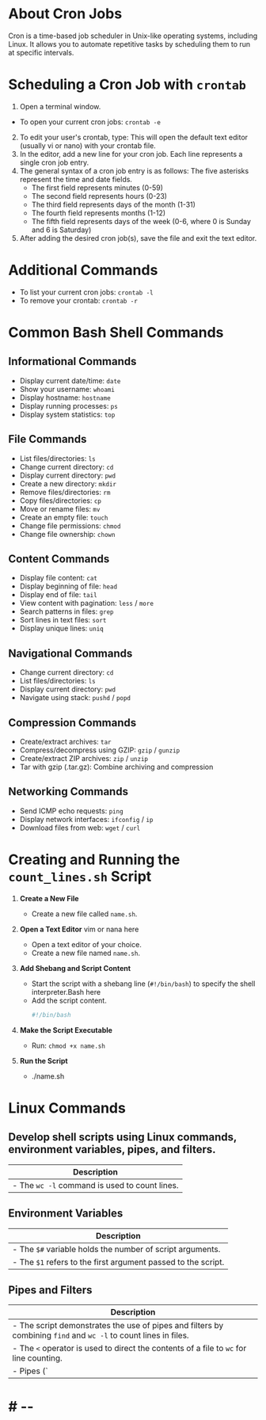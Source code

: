 # About Cron Jobs
Cron is a time-based job scheduler in Unix-like operating systems, including Linux. It allows you to automate repetitive tasks by scheduling them to run at specific intervals.

# Scheduling a Cron Job with `crontab`
1. Open a terminal window.
- To open your current cron jobs: `crontab -e`
2. To edit your user's crontab, type:
   This will open the default text editor (usually vi or nano) with your crontab file.
3. In the editor, add a new line for your cron job. Each line represents a single cron job entry.
4. The general syntax of a cron job entry is as follows:
   The five asterisks represent the time and date fields.
   - The first field represents minutes (0-59)
   - The second field represents hours (0-23)
   - The third field represents days of the month (1-31)
   - The fourth field represents months (1-12)
   - The fifth field represents days of the week (0-6, where 0 is Sunday and 6 is Saturday)
5. After adding the desired cron job(s), save the file and exit the text editor.

# Additional Commands
- To list your current cron jobs: `crontab -l`
- To remove your crontab: `crontab -r`
# Common Bash Shell Commands

## Informational Commands
- Display current date/time: `date`
- Show your username: `whoami`
- Display hostname: `hostname`
- Display running processes: `ps`
- Display system statistics: `top`

## File Commands
- List files/directories: `ls`
- Change current directory: `cd`
- Display current directory: `pwd`
- Create a new directory: `mkdir`
- Remove files/directories: `rm`
- Copy files/directories: `cp`
- Move or rename files: `mv`
- Create an empty file: `touch`
- Change file permissions: `chmod`
- Change file ownership: `chown`

## Content Commands
- Display file content: `cat`
- Display beginning of file: `head`
- Display end of file: `tail`
- View content with pagination: `less` / `more`
- Search patterns in files: `grep`
- Sort lines in text files: `sort`
- Display unique lines: `uniq`

## Navigational Commands
- Change current directory: `cd`
- List files/directories: `ls`
- Display current directory: `pwd`
- Navigate using stack: `pushd` / `popd`

## Compression Commands
- Create/extract archives: `tar`
- Compress/decompress using GZIP: `gzip` / `gunzip`
- Create/extract ZIP archives: `zip` / `unzip`
- Tar with gzip (.tar.gz): Combine archiving and compression

## Networking Commands
- Send ICMP echo requests: `ping`
- Display network interfaces: `ifconfig` / `ip`
- Download files from web: `wget` / `curl`

# Creating and Running the `count_lines.sh` Script

1. **Create a New File**
   - Create a new file called `name.sh`.

2. **Open a Text Editor** vim or nana here
   - Open a text editor of your choice.
   - Create a new file named `name.sh`.

3. **Add Shebang and Script Content**
   - Start the script with a shebang line (`#!/bin/bash`) to specify the shell interpreter.Bash here
   - Add the script content.
     ```bash
     #!/bin/bash
     
4. **Make the Script Executable**
   
   - Run: `chmod +x name.sh`

5. **Run the Script**
   
     - ./name.sh 
     
# Linux Commands

## Develop shell scripts using Linux commands, environment variables, pipes, and filters.

| Description                                                                                                                                                       |
|-------------------------------------------------------------------------------------------------------------------------------------------------------------------|
| - The `wc -l` command is used to count lines.                                                                                                                     |


## Environment Variables

| Description                                                                                                                                                       |
|-------------------------------------------------------------------------------------------------------------------------------------------------------------------|
| - The `$#` variable holds the number of script arguments.                                                                                                         |
| - The `$1` refers to the first argument passed to the script.                                                                                                     |

## Pipes and Filters

| Description                                                                                                                                                       |
|-------------------------------------------------------------------------------------------------------------------------------------------------------------------|
| - The script demonstrates the use of pipes and filters by combining `find` and `wc -l` to count lines in files.                                                 |
| - The `<` operator is used to direct the contents of a file to `wc` for line counting.                                                                             |
| - Pipes (`|`) are not explicitly used in this script, but they are commonly used to send the output of one command as input to another, enabling powerful data processing. |

# # --


